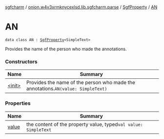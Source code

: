 [sgfcharm](../../../index.md) / [onion.w4v3xrmknycexlsd.lib.sgfcharm.parse](../../index.md) / [SgfProperty](../index.md) / [AN](./index.md)

# AN

`data class AN : `[`SgfProperty`](../index.md)`<SimpleText>`

Provides the name of the person who made the annotations.

### Constructors

| Name | Summary |
|---|---|
| [&lt;init&gt;](-init-.md) | Provides the name of the person who made the annotations.`AN(value: SimpleText)` |

### Properties

| Name | Summary |
|---|---|
| [value](value.md) | the content of the property value, typed`val value: SimpleText` |
